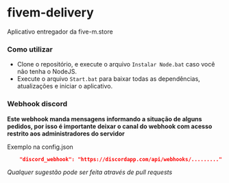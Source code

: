 # fivem-delivery
Aplicativo entregador da five-m.store

### Como utilizar

- Clone o repositório, e execute o arquivo `Instalar Node.bat` caso você não tenha o NodeJS.
- Execute o arquivo `Start.bat` para baixar todas as dependências, atualizações e iniciar o aplicativo.

### Webhook discord

**Este webhook manda mensagens informando a situação de alguns pedidos, por isso é importante deixar o canal do webhook com acesso restrito aos administradores do servidor**

Exemplo na config.json

```json
    "discord_webhook": "https://discordapp.com/api/webhooks/........."
```


*Qualquer sugestão pode ser feita através de pull requests*

